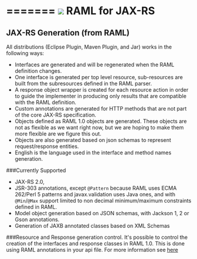 =======
![](http://raml.org/images/logo.png)
RAML for JAX-RS
===============


## JAX-RS Generation (from RAML)
All distributions (Eclipse Plugin, Maven Plugin, and Jar) works in the following ways:

- Interfaces are generated and will be regenerated when the RAML definition changes.
- One interface is generated per top level resource, sub-resources are built from the subresources defined in the RAML parser. 
- A response object wrapper is created for each resource action in order to guide the implementer in producing only results
that are compatible with the RAML definition.
- Custom annotations are generated for HTTP methods that are not part of the core JAX-RS specification.
- Objects defined as RAML 1.0 objects are generated.  These objects are not as flexible as we want right now, but we 
are hoping to make them more flexible are we figure this out.
- Objects are also generated based on json schemas to represent request/response entities.
- English is the language used in the interface and method names generation.

###Currently Supported
- JAX-RS 2.0,
- JSR-303 annotations, except `@Pattern` because RAML uses ECMA 262/Perl 5 patterns and javax.validation uses Java ones,
and with `@Min`/`@Max` support limited to non decimal minimum/maximum constraints defined in RAML.
- Model object generation based on JSON schemas, with Jackson 1, 2 or Gson annotations.
- Generation of JAXB annotated classes based on XML Schemas

###Resource and Response generation control.
It's possible to control the creation of the interfaces and response classes in RAML 1.0. This is done using RAML annotations in your api file.
For more information see [here](jaxrs-code-generator/GENERATION_README.md)
